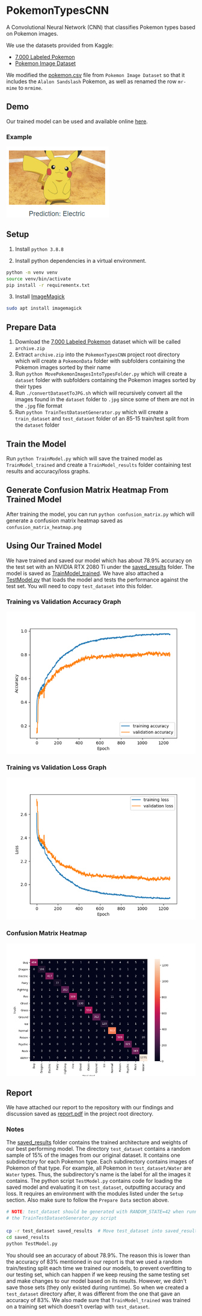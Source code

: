 # PokemonTypesCNN

A Convolutional Neural Network (CNN) that classifies Pokemon types based on Pokemon images.

We use the datasets provided from Kaggle:
* [7,000 Labeled Pokemon](https://www.kaggle.com/lantian773030/pokemonclassification)
* [Pokemon Image Dataset](https://www.kaggle.com/vishalsubbiah/pokemon-images-and-types)

We modified the [pokemon.csv](pokemon.csv) file from `Pokemon Image Dataset` so that it includes the
`Alalon Sandslash` Pokemon, as well as renamed the row `mr-mime` to `mrmime`.

## Demo
Our trained model can be used and available online [here](https://antuanha.github.io/PokemonTypesCNN/).

### Example
![Example prediction of our trained model](screenshots/example.png)

## Setup

1. Install `python 3.8.8`

2. Install python dependencies in a virtual environment.
```bash
python -m venv venv
source venv/bin/activate
pip install -r requirementx.txt
```

3. Install [ImageMagick](https://imagemagick.org/index.php)
```bash
sudo apt install imagemagick
```

## Prepare Data

1. Download the [7,000 Labeled Pokemon](https://www.kaggle.com/lantian773030/pokemonclassification)
  dataset which will be called `archive.zip`
2. Extract `archive.zip` into the `PokemonTypesCNN` project root directory which will create a
  `PokemonData` folder with subfolders containing the Pokemon images sorted by their name
3. Run `python MovePokemonImagesIntoTypesFolder.py` which will create a `dataset` folder with
  subfolders containing the Pokemon images sorted by their types
4. Run `./convertDatasetToJPG.sh` which will recursively convert all the images found in the
  `dataset` folder to `.jpg` since some of them are not in the `.jpg` file format
5. Run `python TrainTestDatasetGenerator.py` which will create a `train_dataset` and `test_dataset`
  folder of an 85-15 train/test split from the `dataset` folder

## Train the Model
Run `python TrainModel.py` which will save the trained model as `TrainModel_trained` and create a
`TrainModel_results` folder containing test results and accuracy/loss graphs.

## Generate Confusion Matrix Heatmap From Trained Model
After training the model, you can run `python confusion_matrix.py` which will generate a confusion
matrix heatmap saved as `confusion_matrix_heatmap.png`

## Using Our Trained Model
We have trained and saved our model which has about 78.9% accuracy on the test set with an NVIDIA
RTX 2080 Ti under the [saved_results](saved_results) folder. The model is saved as
[TrainModel_trained](saved_results/TrainModel_trained). We have also attached a
[TestModel.py](saved_results/TestModel.py) that loads the model and tests the performance against
the test set. You will need to copy `test_dataset` into this folder.

### Training vs Validation Accuracy Graph
![Training vs Validation Accuracy Graph](saved_results/TrainModel_results/accuracy.png)

### Training vs Validation Loss Graph
![Training vs Validation Loss Graph](saved_results/TrainModel_results/loss.png)

### Confusion Matrix Heatmap
![Confusion Matrix Heatmap](saved_results/confusion_matrix_heatmap.png)

## Report
We have attached our report to the repository with our findings and discussion saved as
[report.pdf](report.pdf) in the project root directory.

### Notes
The [saved_results](saved_results) folder contains the trained architecture and weights of our best
performing model. The directory `test_dataset` contains a random sample of 15% of the images from
our original dataset. It contains one subdirectory for each Pokemon type. Each subdirectory contains
images of Pokemon of that type. For example, all Pokemon in `test_dataset/Water` are `Water` types.
Thus, the subdirectory's name is the label for all the images it contains. The python script
`TestModel.py` contains code for loading the saved model and evaluating it on `test_dataset`,
outputting accuracy and loss. It requires an environment with the modules listed under the `Setup`
section. Also make sure to follow the `Prepare Data` section above.

```bash
# NOTE: test_dataset should be generated with RANDOM_STATE=42 when running
# the TrainTestDatasetGenerator.py script

cp -r test_dataset saved_results  # Move test_dataset into saved_results folder
cd saved_results
python TestModel.py
```

You should see an accuracy of about 78.9%. The reason this is lower than the accuracy of 83%
mentioned in our report is that we used a random train/testing split each time we trained our
models, to prevent overfitting to our testing set, which can happen if we keep reusing the same
testing set and make changes to our model based on its results. However, we didn't save those sets
(they only existed during runtime). So when we created a `test_dataset` directory after, it was
different from the one that gave an accuracy of 83%. We also made sure that `TrainModel_trained` was
trained on a training set which doesn't overlap with `test_dataset`.
